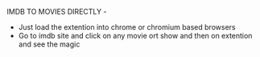 IMDB TO MOVIES DIRECTLY - 
- Just load the extention into chrome or chromium based browsers 
- Go to imdb site and click on any movie ort show and then on extention and see the magic
